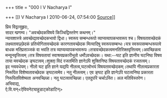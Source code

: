 +++
title = "000 I V Nacharya I"

+++
[[I V Nacharya I	2010-06-24, 07:54:00 [Source](https://groups.google.com/g/bvparishat/c/TlXGNSO2Fcg)]]



प्रिय विद्वत्सुहृदः,  
सादर म्प्रणम्य। "अवच्छेदकविषये किञ्चिद्विस्तरेण कथनम्।"  
न्यायशास्त्रे अवच्छेद्यावच्छेदकभावो द्विधा। स्वरूप सम्बन्धरूपो व्याप्यव्यापकभावरूप श्च। विषयतावच्छेदकं  
लक्ष्यतावछ्छेदकं प्रतियोगितावच्छेदकं कारणतावच्छेदक मित्यादिषु स्वरूपसम्बन्धः।यत्र स्वरूपसम्बन्धरूपत्वे  
बाधक मतिप्रसञ्जकं वा भवति तत्र व्याप्यव्यापकभावरूपः।तत्रावच्छेदकत्वमनतिरिक्तवृत्तित्वम्।अवच्छिन्नत्व  
मन्यूनवृत्तित्वम्।तत्र विषयतायां स्वाश्रयप्रकारीभूतो धर्मोऽवच्छेदकः। यथा:--घट इति ज्ञानीय घटनिष्ठ विषय  
ताया मवच्छेदक ङ्घटत्वम्।शुक्ता् विदं रजतमिति ज्ञानेऽपि शुक्तिनिष्ठ विषयतावच्छेदकं रजतत्वम्।  
इद न्त्ववधेयम्। नीलो घट इति ज्ञाने यद्यपि नीलत्व,घटत्वोभयं विषयतावच्छेदकम्।तथापि नीलत्वप्रकारता  
निरूपित विशेष्यतावच्छेदक ङ्घटत्वमेव। नतु नीलत्वम्। एव ङ्घट इति ज्ञानेऽपि घटत्वनिष्ठ प्रकारता  
निरूपितविशेष्यता अनवच्छिन्ना। नतु घटत्वावच्छिन्ना। एतदुपरि चर्चाऽस्ति। अल मतिविस्तरेण।  
अभिवाद्य,  
ऐ.वि.यन्\<ऐवियनेट्याहूडाट्कोडाटिन्>

